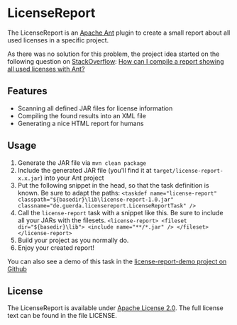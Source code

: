 LicenseReport
=============
The LicenseReport is an [Apache Ant](http://ant.apache.org) plugin to create a
small report about all used licenses in a specific project.

As there was no solution for this problem, the project idea started on the
following question on [StackOverflow](http://stackoverflow.com):
[How can I compile a report showing all used licenses with Ant?](http://stackoverflow.com/questions/15024819/how-can-i-compile-a-report-showing-all-used-licenses-with-ant)

Features
--------
* Scanning all defined JAR files for license information
* Compiling the found results into an XML file
* Generating a nice HTML report for humans

Usage
-----
1. Generate the JAR file via `mvn clean package`
2. Include the generated JAR file (you'll find it at `target/license-report-x.x.jar`) into your Ant project
3. Put the following snippet in the head, so that the task definition is known. Be sure to adapt the paths: `<taskdef name="license-report" classpath="${basedir}\lib\license-report-1.0.jar" classname="de.guerda.licensereport.LicenseReportTask" />`
4. Call the `license-report` task with a snippet like this. Be sure to include all your JARs with the filesets.
    `<license-report>
      <fileset dir="${basedir}\lib">
        <include name="**/*.jar" />
      </fileset>
    </license-report>`    
5. Build your project as you normally do.
6. Enjoy your created report!

You can also see a demo of this task in the [license-report-demo project on Github](https://github.com/guerda/license-report-demo/)

License
-------
The LicenseReport is available under [Apache License 2.0](http://www.apache.org/licenses/LICENSE-2.0.html).
The full license text can be found in the file LICENSE.

